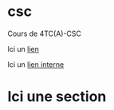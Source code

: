 # csc
Cours de 4TC(A)-CSC

<!-- ici un commentaire -->

Ici un [lien](https://www.schneier.com/blog/archives/2016/10/security_design.html)

Ici un [lien interne]("ici-une-section")

Ici une section
===============
